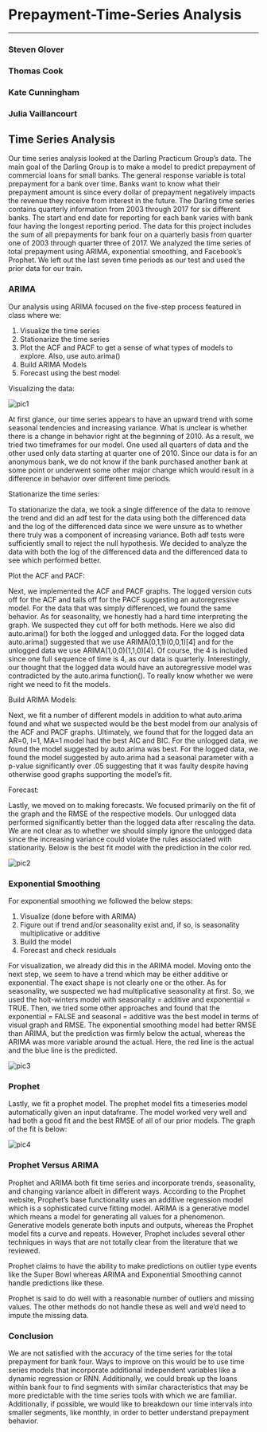 
# Prepayment-Time-Series Analysis
***
### Steven Glover
### Thomas Cook
### Kate Cunningham
### Julia Vaillancourt

## Time Series Analysis
							
Our time series analysis looked at the Darling Practicum Group’s data. The main goal of the Darling Group is to make a model to predict prepayment of commercial loans for small banks. The general response variable is total prepayment for a bank over time. Banks want to know what their prepayment amount is since every dollar of prepayment negatively impacts the revenue they receive from interest in the future. The Darling time series contains quarterly information from 2003 through 2017 for six different banks. The start and end date for reporting for each bank varies with bank four having the longest reporting period. The data for this project includes the sum of all prepayments for bank four on a quarterly basis from quarter one of 2003 through quarter three of 2017. We analyzed the time series of total prepayment using ARIMA, exponential smoothing, and Facebook’s Prophet. We left out the last seven time periods as our test and used the prior data for our train. 
	
### ARIMA
								
Our analysis using ARIMA focused on the five-step process featured in class where we:
	
1.	Visualize the time series
2.	Stationarize the time series
3.	Plot the ACF and PACF to get a sense of what types of models to explore. Also, use auto.arima()
4.	Build ARIMA Models
5.	Forecast using the best model

Visualizing the data:

![pic1](https://user-images.githubusercontent.com/37115533/38164377-9202b4d0-34d1-11e8-9eca-cbb1ae751003.jpg)


At first glance, our time series appears to have an upward trend with some seasonal tendencies and increasing variance. What is unclear is whether there is a change in behavior right at the beginning of 2010. As a result, we tried two timeframes for our model. One used all quarters of data and the other used only data starting at quarter one of 2010. Since our data is for an anonymous bank, we do not know if the bank purchased another bank at some point or underwent some other major change which would result in a difference in behavior over different time periods. 

Stationarize the time series:

To stationarize the data, we took a single difference of the data to remove the trend and did an adf test for the data using both the differenced data and the log of the differenced data since we were unsure as to whether there truly was a component of increasing variance. Both adf tests were sufficiently small to reject the null hypothesis. We decided to analyze the data with both the log of the differenced data and the differenced data to see which performed better. 
	
	
Plot the ACF and PACF:

Next, we implemented the ACF and PACF graphs. The logged version cuts off for the ACF and tails off for the PACF suggesting an autoregressive model. For the data that was simply differenced, we found the same behavior. As for seasonality, we honestly had a hard time interpreting the graph. We suspected they cut off for both methods. Here we also did auto.arima() for both the logged and unlogged data. For the logged data auto.arima() suggested that we use ARIMA(0,1,1)(0,0,1)[4]  and for the unlogged data we use ARIMA(1,0,0)(1,1,0)[4]. Of course, the 4 is included since one full sequence of time is 4, as our data is quarterly. Interestingly, our thought that the logged data would have an autoregressive model was contradicted by the auto.arima function(). To really know whether we were right we need to fit the models.
	
Build ARIMA Models:

Next, we fit a number of different models in addition to what auto.arima found and what we suspected would be the best model from our analysis of the ACF and PACF graphs. Ultimately, we found that for the logged data an AR=0, I=1, MA=1 model had the best AIC and BIC. For the unlogged data, we found the model suggested by auto.arima was best. For the logged data, we found the model suggested by auto.arima had a seasonal parameter with a p-value significantly over .05 suggesting that it was faulty despite having otherwise good graphs supporting the model’s fit. 
	
Forecast:

Lastly, we moved on to making forecasts. We focused primarily on the fit of the graph and the RMSE of the respective models. Our unlogged data performed significantly better than the logged data after rescaling the data. We are not clear as to whether we should simply ignore the unlogged data since the increasing variance could violate the rules associated with stationarity.  Below is the best fit model with the prediction in the color red.  

![pic2](https://user-images.githubusercontent.com/37115533/38164378-93e52e72-34d1-11e8-8fbf-7a17f63db994.jpg)

	
### Exponential Smoothing
							
For exponential smoothing we followed the below steps:
	
1.	Visualize (done before with ARIMA)
2.	Figure out if trend and/or seasonality exist and, if so, is seasonality multiplicative or additive
3.	Build the model
4.	Forecast and check residuals


For visualization, we already did this in the ARIMA model. Moving onto the next step, we seem to have a trend which may be either additive or exponential. The exact shape is not clearly one or the other. As for seasonality, we suspected we had multiplicative seasonality at first. So, we used the holt-winters model with seasonality = additive and exponential = TRUE. Then, we tried some other approaches and found that the exponential = FALSE and seasonal = additive was the best model in terms of visual graph and RMSE. The exponential smoothing model had better RMSE than ARIMA, but the prediction was firmly below the actual, whereas the ARIMA was more variable around the actual. Here, the red line is the actual and the blue line is the predicted. 

![pic3](https://user-images.githubusercontent.com/37115533/38164379-955d23c2-34d1-11e8-8313-6119ee75b34d.png)
	

### Prophet
								
Lastly, we fit a prophet model. The prophet model fits a timeseries model automatically given an input dataframe. The model worked very well and had both a good fit and the best RMSE of all of our prior models. The graph of the fit is below:

![pic4](https://user-images.githubusercontent.com/37115533/38164380-96940d46-34d1-11e8-9d24-bb8696d5c75f.png)


### Prophet Versus ARIMA
							
Prophet and ARIMA both fit time series and incorporate trends, seasonality, and changing variance albeit in different ways. According to the Prophet website, Prophet’s base functionality uses an additive regression model which is a sophisticated curve fitting model. ARIMA is a generative model which means a model for generating all values for a phenomenon. Generative models generate both inputs and outputs, whereas the Prophet model fits a curve and repeats. However, Prophet includes several other techniques in ways that are not totally clear from the literature that we reviewed. 
	
Prophet claims to have the ability to make predictions on outlier type events like the Super Bowl whereas ARIMA and Exponential Smoothing cannot handle predictions like these. 
	
Prophet is said to do well with a reasonable number of outliers and missing values. The other methods do not handle these as well and we’d need to impute the missing data. 
	
### Conclusion
							
We are not satisfied with the accuracy of the time series for the total prepayment for bank four. Ways to improve on this would be to use time series models that incorporate additional independent variables like a dynamic regression or RNN. Additionally, we could break up the loans within bank four to find segments with similar characteristics that may be more predictable with the time series tools with which we are familiar. Additionally, if possible, we would like to breakdown our time intervals into smaller segments, like monthly, in order to better understand prepayment behavior.  
